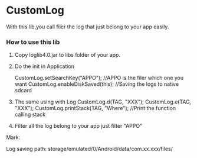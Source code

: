 # CustomLog
With this lib,you call filer the log that just belong to your app easily.

### How to use this lib

1. Copy loglib4.0.jar to libs folder of your app.

2. Do the init in Application 

    CustomLog.setSearchKey("APPO");  //APPO is the filer which one you want
    CustomLog.enableDiskSaved(this); //Saving the logs to native sdcard
 
 3. The same using with Log
    CustomLog.d(TAG, "XXX");
    CustomLog.e(TAG, "XXX");
    CustomLog.printStack(TAG, "Where");  //Print the function calling stack  
    
 4. Filter all the log belong to your app
    just filter "APPO"

Mark:

   Log saving path: storage/emulated/0/Android/data/com.xx.xxx/files/
    
